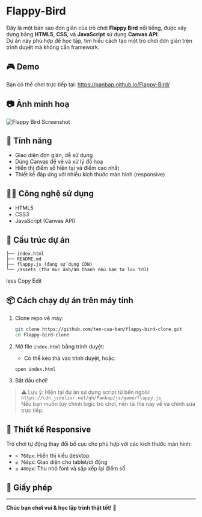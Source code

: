 # Flappy-Bird

Đây là một bản sao đơn giản của trò chơi **Flappy Bird** nổi tiếng, được xây dựng bằng **HTML5**, **CSS**, và **JavaScript** sử dụng **Canvas API**.  
Dự án này phù hợp để học tập, tìm hiểu cách tạo một trò chơi đơn giản trên trình duyệt mà không cần framework.

## 🎮 Demo

Bạn có thể chơi trực tiếp tại: https://panbap.github.io/Flappy-Bird/

## 📷 Ảnh minh hoạ

![Flappy Bird Screenshot](screenshot.png)  

## 🚀 Tính năng

- Giao diện đơn giản, dễ sử dụng
- Dùng Canvas để vẽ và xử lý đồ hoạ
- Hiển thị điểm số hiện tại và điểm cao nhất
- Thiết kế đáp ứng với nhiều kích thước màn hình (responsive)

## 🧑‍💻 Công nghệ sử dụng

- HTML5
- CSS3
- JavaScript (Canvas API)

## 📁 Cấu trúc dự án
```text
├── index.html
├── README.md
├── flappy.js (đang sử dụng CDN)
└── /assets (thư mục ảnh/âm thanh nếu bạn tự lưu trữ)
```
less
Copy
Edit

## 📦 Cách chạy dự án trên máy tính

1. Clone repo về máy:
    ```bash
    git clone https://github.com/ten-cua-ban/flappy-bird-clone.git
    cd flappy-bird-clone
    ```

2. Mở file `index.html` bằng trình duyệt:
    - Có thể kéo thả vào trình duyệt, hoặc:
    ```bash
    open index.html
    ```

3. Bắt đầu chơi!

> ⚠️ Lưu ý: Hiện tại dự án sử dụng script từ bên ngoài:
> `https://cdn.jsdelivr.net/gh/Panbap/js/game/flappy.js`  
> Nếu bạn muốn tùy chỉnh logic trò chơi, nên tải file này về và chỉnh sửa trực tiếp.

## 📱 Thiết kế Responsive

Trò chơi tự động thay đổi bố cục cho phù hợp với các kích thước màn hình:

- `> 768px`: Hiển thị kiểu desktop
- `≤ 768px`: Giao diện cho tablet/di động
- `≤ 480px`: Thu nhỏ font và sắp xếp lại điểm số

## 📜 Giấy phép

---

**Chúc bạn chơi vui & học lập trình thật tốt! 🚀**
